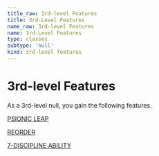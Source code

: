 ```yaml
---
title_raw: 3rd-level Features
title: 3rd-Level Features
name_raw: 3rd-level Features
name: 3rd-Level Features
type: classes
subtype: 'null'
kind: 3rd-level features
---
```


# 3rd-level Features

As a 3rd-level null, you gain the following features.

[PSIONIC LEAP](./Psionic%20Leap.md)

[REORDER](./Reorder.md)

[7-DISCIPLINE ABILITY](./7-Discipline%20Ability.md)
